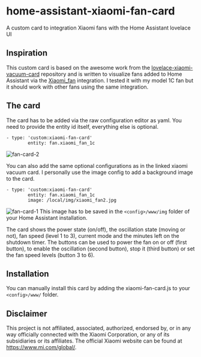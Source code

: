 # home-assistant-xiaomi-fan-card
A custom card to integration Xiaomi fans with the Home Assistant lovelace UI

## Inspiration
This custom card is based on the awesome work from the [lovelace-xiaomi-vacuum-card](https://github.com/benct/lovelace-xiaomi-vacuum-card) repository and is written to visualize fans added to Home Assistant via the [Xiaomi_fan](https://github.com/syssi/xiaomi_fan) integration. I tested it with my model 1C fan but it should work with other fans using the same integration.

## The card
The card has to be added via the raw configuration editor as yaml. You need to provide the entity id itself, everything else is optional.
```
- type: 'custom:xiaomi-fan-card'
        entity: fan.xiaomi_fan_1c
```
![fan-card-2](https://user-images.githubusercontent.com/9283757/124400052-fd665980-dd1f-11eb-8f06-f795ee0d6eab.PNG)

You can also add the same optional configurations as in the linked xiaomi vacuum card. I personally use the image config to add a background image to the card.
```
- type: 'custom:xiaomi-fan-card'
        entity: fan.xiaomi_fan_1c
        image: /local/img/xiaomi_fan2.jpg
```
![fan-card-1](https://user-images.githubusercontent.com/9283757/124400049-fa6b6900-dd1f-11eb-9f31-31dd6d34704a.PNG)
This image has to be saved in the `<config>/www/img` folder of your Home Assistant installation.

The card shows the power state (on/off), the oscillation state (moving or not), fan speed (level 1 to 3), current mode and the minutes left on the shutdown timer.
The buttons can be used to power the fan on or off (first button), to enable the oscillation (second button), stop it (third button) or set the fan speed levels (button 3 to 6).

## Installation
You can manually install this card by adding the xiaomi-fan-card.js to your `<config>/www/` folder.

## Disclaimer
This project is not affiliated, associated, authorized, endorsed by, or in any way officially connected with the Xiaomi Corporation, or any of its subsidiaries or its affiliates. The official Xiaomi website can be found at https://www.mi.com/global/.
